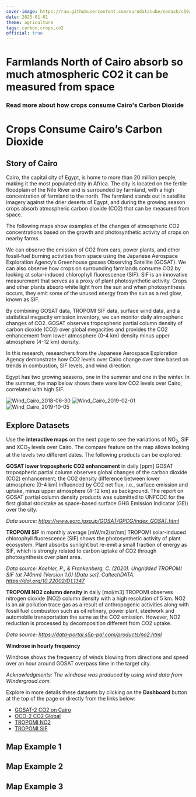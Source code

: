 ```yaml
---
cover-image: https://raw.githubusercontent.com/eurodatacube/eodash/c59adc7d580c6ced1f85a44c5bdd18bf94b3c9ee/app/public/data/story-images/3-agriculture-crops.jpg
date: 2025-01-01
theme: agriculture
tags: carbon,crops,co2
official: true
---
```


# Farmlands North of Cairo absorb so much atmospheric CO2 it can be measured from space <!--{ as="img" mode="hero" src="https://raw.githubusercontent.com/eurodatacube/eodash/c59adc7d580c6ced1f85a44c5bdd18bf94b3c9ee/app/public/data/story-images/3-agriculture-crops.jpg" }-->
### Read more about how crops consume Cairo's Carbon Dioxide <!--{ style="font-size:1.5rem;opacity:0.7;margin-top:1rem;" }-->

# Crops Consume Cairo’s Carbon Dioxide
## Story of Cairo

Cairo, the capital city of Egypt, is home to more than 20 million people, making it the most populated city in Africa. The city is located on the fertile floodplain of the Nile River and is surrounded by farmland, with a high concentration of farmland to the north. The farmland stands out in satellite imagery against the drier deserts of Egypt, and during the growing season crops absorb atmospheric carbon dioxide (CO2) that can be measured from space.

The following maps show examples of the changes of atmospheric CO2 concentrations based on the growth and photosynthetic activity of crops on nearby farms.

We can observe the emission of CO2 from cars, power plants, and other fossil-fuel burning activities from space using the Japanese Aerospace Exploration Agency’s Greenhouse gasses Observing Satellite (GOSAT). We can also observe how crops on surrounding farmlands consume CO2 by looking at solar-induced chlorophyll fluorescence (SIF). SIF is an innovative measurement that serves as a proxy of plant photosynthetic activity. Crops and other plants absorb white light from the sun and when photosynthesis occurs, they emit some of the unused energy from the sun as a red glow, known as SIF.

By combining GOSAT data, TROPOMI SIF data, surface wind data, and a statistical megacity emission inventory, we can monitor daily atmospheric changes of CO2. GOSAT observes tropospheric partial column density of carbon dioxide (CO2) over global megacities and provides the CO2 enhancement from lower atmosphere (0-4 km) density minus upper atmosphere (4-12 km) density.

In this research, researchers from the Japanese Aerospace Exploration Agency demonstrate how CO2 levels over Cairo change over time based on trends in combustion, SIF levels, and wind direction.

Egypt has two growing seasons, one in the summer and one in the winter. In the summer, the map below shows there were low CO2 levels over Cairo, correlated with high SIF.

![Wind_Cairo_2018-06-30](https://raw.githubusercontent.com/eurodatacube/eodash/c59adc7d580c6ced1f85a44c5bdd18bf94b3c9ee/app/public/data/story-images/Wind_Cairo_2018-06-30_rev.png)
![Wind_Cairo_2019-02-01](https://raw.githubusercontent.com/eurodatacube/eodash/c59adc7d580c6ced1f85a44c5bdd18bf94b3c9ee/app/public/data/story-images/Wind_Cairo_2019-02-01_rev.png)
![Wind_Cairo_2019-10-05](https://raw.githubusercontent.com/eurodatacube/eodash/c59adc7d580c6ced1f85a44c5bdd18bf94b3c9ee/app/public/data/story-images/Wind_Cairo_2019-10-05_rev.png)

## Explore Datasets

Use the **interactive maps** on the next page to see the variations of NO<sub>2</sub>, SIF and XCO<sub>2</sub> levels over Cairo. The compare feature on the map allows looking at the levels two different dates. The following products can be explored:

**GOSAT lower tropospheric CO2 enhancement** in daily [ppm] GOSAT tropospheric partial column observes global changes of the carbon dioxide (CO2) enhancement; the CO2 density difference between lower atmosphere (0-4 km) influenced by CO2 net flux, i.e., surface emission and uptake, minus upper atmosphere (4-12 km) as background. The report on GOSAT partial column density products was submitted to UNFCCC for the first global stocktake as space-based surface GHG Emission Indicator (GEI) over the city.

_Data source: <https://www.eorc.jaxa.jp/GOSAT/GPCG/index_GOSAT.html>_

**TROPOMI SIF** in monthly average [mW/m2/sr/nm] TROPOMI solar-induced chlorophyll fluorescence (SIF) shows the photosynthetic activity of plant ecosystem. Plant absorbs sunlight but re-emit a small fraction of energy as SIF, which is strongly related to carbon uptake of CO2 through photosynthesis over plant area.

_Data source: Koehler, P., & Frankenberg, C. (2020). Ungridded TROPOMI SIF (at 740nm) (Version 1.0) [Data set]. CaltechDATA. <https://doi.org/10.22002/D1.1347>_

**TROPOMI NO2 column density** in daily [mol/m3] TROPOMI observes nitrogen dioxide (NO2) column density with a high resolution of 5 km. NO2 is an air pollution trace gas as a result of anthropogenic activities along with fossil fuel combustion such as oil refinery, power plant, steelwork and automobile transportation the same as the CO2 emission. However, NO2 reduction is processed by decomposition different from CO2 uptake.

_Data source: <https://data-portal.s5p-pal.com/products/no2.html>_

**Windrose in hourly frequency**

Windrose shows the frequency of winds blowing from directions and speed over an hour around GOSAT overpass time in the target city.

_Acknowledgments: The windrose was produced by using wind data from Windergroud.com._

Explore in more details these datasets by clicking on the **Dashboard** button at the top of the page or directly from the links below:

- [GOSAT-2 CO2 on Cairo](https://www.eodashboard.org/?poi=World-N2_CO2_jaxa_gosat)
- [OCO-2 CO2 Global](https://www.eodashboard.org/?poi=W4-N2)
- [TROPOMI NO2](https://www.eodashboard.org/?poi=W1-N1)
- [TROPOMI SIF](https://www.eodashboard.org/?indicator=SIF&poi=World-SIF)

## Map Example 1 <!--{as="eox-map" style="width: 100%; height: 500px;" layers='[{"type":"Tile","properties":{"id":"Overlay labels"},"source":{"type":"XYZ","urls":["//s2maps-tiles.eu/wmts/1.0.0/overlay_base_bright_3857/default/g/{z}/{y}/{x}.jpg"]}},{"type":"Tile","properties":{"id":"N2_CO2_jaxa_gosat-2019-10-05T11:59:59Z"},"source":{"type":"TileWMS","urls":["https://ogcpreview2.restecmap.com/examind/api/WS/wms/default"],"params":{"layers":"XCO2-GOSAT-Cairo","styles":"","format":"image/png","time":"2019-10-05T11:59:59Z"}}},{"type":"Tile","properties":{"id":"Terrain light"},"source":{"type":"XYZ","urls":["//s2maps-tiles.eu/wmts/1.0.0/terrain-light_3857/default/g/{z}/{y}/{x}.jpg"]}}]' zoom="8.882264758037921" center=[30.999999999999996,29.90175613555934] }-->

## Map Example 2 <!--{as="eox-map" style="width: 100%; height: 500px;" layers='[{"type":"Tile","properties":{"id":"Overlay labels"},"source":{"type":"XYZ","urls":["//s2maps-tiles.eu/wmts/1.0.0/overlay_base_bright_3857/default/g/{z}/{y}/{x}.jpg"]}},{"type":"Tile","properties":{"id":"solar_induced_chlorophyll_fluorescence-2019-10-16T11:59:59Z"},"source":{"type":"TileWMS","urls":["https://ogcpreview2.restecmap.com/examind/api/WS/wms/default"],"params":{"layers":"SIF-TROPOMI-Cairo-Monthly","styles":"","format":"image/png","time":"2019-10-16T11:59:59Z"}}},{"type":"Tile","properties":{"id":"Terrain light"},"source":{"type":"XYZ","urls":["//s2maps-tiles.eu/wmts/1.0.0/terrain-light_3857/default/g/{z}/{y}/{x}.jpg"]}}]' zoom="8.7689217932126" center=[31.0497035559458,29.904435474339962] }-->

## Map Example 3 <!--{as="eox-map" style="width: 100%; height: 500px;" layers='[{"type":"Tile","properties":{"id":"Overlay labels"},"source":{"type":"XYZ","urls":["//s2maps-tiles.eu/wmts/1.0.0/overlay_base_bright_3857/default/g/{z}/{y}/{x}.jpg"]}},{"type":"Tile","properties":{"id":"N1_NO2_jaxa-2019-10-05T11:59:59Z"},"source":{"type":"TileWMS","urls":["https://ogcpreview2.restecmap.com/examind/api/WS/wms/default"],"params":{"layers":"NO2-TROPOMI-Cairo-Daily","styles":"","format":"image/png","time":"2019-10-05T11:59:59Z"}}},{"type":"Tile","properties":{"id":"Terrain light"},"source":{"type":"XYZ","urls":["//s2maps-tiles.eu/wmts/1.0.0/terrain-light_3857/default/g/{z}/{y}/{x}.jpg"]}}]' zoom="8.887838602862514" center=[30.999999999999996,29.90215460490269] }-->
